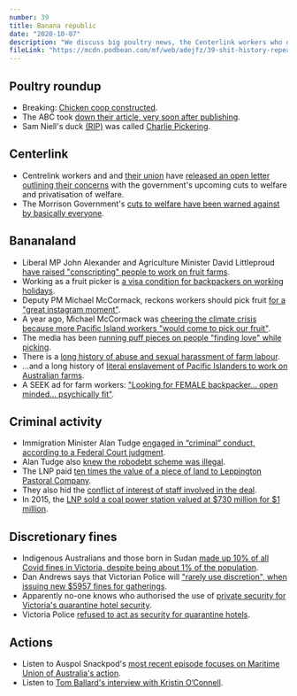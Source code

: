```yaml
---
number: 39
title: Banana republic
date: "2020-10-07"
description: "We discuss big poultry news, the Centerlink workers who disagree with punitive government policy, and how the LNP wants to bring back indentured servitude on farms." 
fileLink: "https://mcdn.podbean.com/mf/web/adejfz/39-shit-history-repeating.mp3"
---
```


## Poultry roundup

- Breaking: [Chicken coop constructed](https://www.instagram.com/p/CF4DZC0H5ts/). 
- The ABC took [down their article, very soon after publishing](https://www.dailymail.co.uk/news/article-8802375/Scott-Morrison-shows-DIY-skills-building-chicken-coop-dubbed-Lodge-Ladies.html).
- Sam Niell's duck [(RIP)](https://www.nzherald.co.nz/entertainment/news/article.cfm?c_id=1501119&objectid=12359045) was called [Charlie Pickering](https://twitter.com/TwoPaddocks/status/935414532301656064).

## Centerlink

- Centrelink workers and and [their union](https://www.cpsu.org.au/) have [released an open letter outlining their concerns](https://www.cpsu.org.au/system/files/centrelink_open_letter_2.pdf) with the government's upcoming cuts to welfare and privatisation of welfare.
- The Morrison Government's [cuts to welfare have been warned against by basically everyone](https://www.theguardian.com/business/2020/jul/21/treasury-cautioned-scott-morrison-over-cutting-jobkeeper-and-jobseeker-payments).

## Bananaland

- Liberal MP John Alexander and Agriculture Minister David Littleproud [have raised "conscripting" people to work on fruit farms](https://www.canberratimes.com.au/story/6946416/liberal-mp-raises-harvest-conscription/).
- Working as a fruit picker is [a visa condition for backpackers on working holidays](https://www.sbs.com.au/news/the-feed/do-it-for-the-gram-deputy-pm-tells-young-aussies-to-work-as-fruit-pickers-for-the-instagram-opportunities).
- Deputy PM Michael McCormack, reckons workers should pick fruit [for a "great instagram moment"](https://www.sbs.com.au/news/the-feed/do-it-for-the-gram-deputy-pm-tells-young-aussies-to-work-as-fruit-pickers-for-the-instagram-opportunities).
- A year ago, Michael McCormack was [cheering the climate crisis because more Pacific Island workers "would come to pick our fruit"](https://www.theguardian.com/australia-news/2019/aug/16/pacific-islands-will-survive-climate-crisis-because-they-can-pick-our-fruit-australias-deputy-pm-says).
- The media has been [running puff pieces on people "finding love" while picking](https://www.smh.com.au/politics/federal/love-among-the-paw-paws-the-budget-promise-that-could-work-for-some-20201003-p561nk.html).
- There is a [long history of abuse and sexual harassment of farm labour](https://www.abc.net.au/news/2015-07-31/farm-employers-manipulate-backpackers-into-sex/6635252).
- ...and a long history of [literal enslavement of Pacific Islanders to work on Australian farms](https://en.wikipedia.org/wiki/Blackbirding).
- A SEEK ad for farm workers: ["Looking for FEMALE backpacker... open minded... psychically fit"](https://twitter.com/kristin8X/status/1312547604400533505). 

## Criminal activity

- Immigration Minister Alan Tudge [engaged in “criminal” conduct, according to a Federal Court judgment](https://thenewdaily.com.au/news/2020/09/23/alan-tudge-criminal-asylum-seeker/).
- Alan Tudge also [knew the robodebt scheme was illegal](https://www.theguardian.com/australia-news/2020/sep/21/robodebt-fresh-claims-against-federal-minister-alan-tudge-delay-court-trial).
- The LNP paid [ten times the value of a piece of land to Leppington Pastoral Company](https://www.theguardian.com/australia-news/2020/sep/28/30m-payment-for-land-worth-3m-near-western-sydney-airport-a-bargain-michael-mccormack-says).
- They also hid the [conflict of interest of staff involved in the deal](https://www.theguardian.com/australia-news/2020/sep/30/coalition-hides-conflicts-of-interest-of-staff-involved-in-30m-land-purchase-near-western-sydney-airport).
- In 2015, the [LNP sold a coal power station valued at $730 million for $1 million](https://www.abc.net.au/news/2017-10-24/coal-power-station-sold-for-peanuts-becomes-730-million-asset/9077582).

## Discretionary fines

- Indigenous Australians and those born in Sudan [made up 10% of all Covid fines in Victoria, despite being about 1% of the population](https://www.theguardian.com/australia-news/2020/sep/28/sudanese-and-aboriginal-people-overrepresented-in-fines-from-victoria-police-during-first-lockdown).
- Dan Andrews says that Victorian Police will ["rarely use discretion", when issuing new $5957 fines for gatherings](https://www.abc.net.au/news/2020-09-28/victoria-police-wont-use-discretion-coronavirus-gathering-fine/12710184). 
- Apparently no-one knows who authorised the use of [private security for Victoria's quarantine hotel security](https://www.theguardian.com/australia-news/2020/sep/21/victoria-premiers-department-head-unaware-who-decided-to-use-security-guards-in-hotel-quarantine).
- Victoria Police [refused to act as security for quarantine hotels](https://www.abc.net.au/news/2020-09-17/quarantine-hotels-inquiry-adf-police-private-security-guards/12673612).


## Actions

- Listen to Auspol Snackpod's [most recent episode focuses on Maritime Union of Australia's action](https://auspolsnackpod.podbean.com/e/068-mualtivitamins/). 
- Listen to [Tom Ballard's interview with Kristin O’Connell](https://tomballard.com.au/205-kristin-oconnell/).





